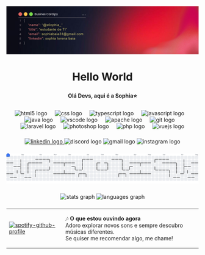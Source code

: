 <img src="imagens/banner.png" alt= "banner"/>

<h1 align="center">Hello World</h1>

###

<h4 align="center">Olá Devs, aqui é a Sophia⭐</h4>

###

<div align="center">
  <img src="https://cdn.jsdelivr.net/gh/devicons/devicon/icons/html5/html5-plain.svg" height="60" alt="html5 logo"  />
  <img width="12" />
  <img src="https://cdn.jsdelivr.net/gh/devicons/devicon/icons/css3/css3-plain.svg" height="60" alt="css logo"  />
  <img width="12" />
  <img src="https://cdn.jsdelivr.net/gh/devicons/devicon/icons/typescript/typescript-plain.svg" height="60" alt="typescript logo"  />
  <img width="12" />
  <img src="https://cdn.jsdelivr.net/gh/devicons/devicon/icons/javascript/javascript-plain.svg" height="60" alt="javascript logo"  />
  <img width="12" />
  <img src="https://cdn.jsdelivr.net/gh/devicons/devicon/icons/java/java-original.svg" height="60" alt="java logo"  />
  <img width="12" />
  <img src="https://cdn.jsdelivr.net/gh/devicons/devicon/icons/vscode/vscode-original.svg" height="60" alt="vscode logo"  />
  <img width="12" />
  <img src="https://cdn.jsdelivr.net/gh/devicons/devicon/icons/apache/apache-original.svg" height="60" alt="apache logo"  />
  <img width="12" />
  <img src="https://cdn.jsdelivr.net/gh/devicons/devicon/icons/git/git-original.svg" height="60" alt="git logo"  />
  <img width="12" />
  <img src="https://cdn.jsdelivr.net/gh/devicons/devicon/icons/laravel/laravel-original.svg" height="60" alt="laravel logo"  />
  <img width="12" />
  <img src="https://cdn.jsdelivr.net/gh/devicons/devicon/icons/photoshop/photoshop-plain.svg" height="60" alt="photoshop logo"  />
  <img width="12" />
  <img src="https://cdn.jsdelivr.net/gh/devicons/devicon/icons/php/php-original.svg" height="60" alt="php logo"  />
  <img width="12" />
  <img src="https://cdn.jsdelivr.net/gh/devicons/devicon/icons/vuejs/vuejs-original.svg" height="60" alt="vuejs logo"  />
</div>

###

<div align="center">
  <a href="https://www.linkedin.com/in/sophia-lorena-baia-1a7a14377/" target="_blank">
    <img src="https://img.shields.io/static/v1?message=LinkedIn&logo=linkedin&label=&color=0077B5&logoColor=white&labelColor=&style=for-the-badge" height="25" alt="linkedin logo"  />
  </a>
  <img src="https://img.shields.io/static/v1?message=Discord&logo=discord&label=&color=7289DA&logoColor=white&labelColor=&style=for-the-badge" height="25" alt="discord logo"  />
  <img src="https://img.shields.io/static/v1?message=Gmail&logo=gmail&label=sophiabaia31@gmail.com&color=D14836&logoColor=white&labelColor=&style=for-the-badge" height="25" alt="gmail logo"  />
  <img src="https://img.shields.io/static/v1?message=Instagram&logo=instagram&label=@s0ophia_&color=E4405F&logoColor=white&labelColor=&style=for-the-badge" height="25" alt="instagram logo"  />
</div>

###

<picture>
  <source media="(prefers-color-scheme: dark)" srcset="https://raw.githubusercontent.com/Sophia044/Sophia044/output/pacman-contribution-graph-dark.svg">
  <source media="(prefers-color-scheme: light)" srcset="https://raw.githubusercontent.com/Sophia044/Sophia044/output/pacman-contribution-graph.svg">
  <img alt="pacman contribution graph" src="https://raw.githubusercontent.com/Sophia044/Sophia044/output/pacman-contribution-graph.svg">
</picture>



###

<div align="center">
  <img src="https://github-readme-stats.vercel.app/api?username=Sophia044&hide_title=false&hide_rank=false&show_icons=true&include_all_commits=true&count_private=true&disable_animations=false&theme=dracula&locale=en&hide_border=false&order=1" height="150" alt="stats graph"  />
  <img src="https://github-readme-stats.vercel.app/api/top-langs?username=Sophia044&locale=pt-br&hide_title=false&layout=compact&card_width=320&langs_count=5&theme=dracula&hide_border=false&order=2" height="150" alt="languages graph"  />
</div>

###
<table>
  <tr>
    <td>
      
[![spotify-github-profile](https://spotify-github-profile.kittinanx.com/api/view?uid=cobpggp3tzmmzb8gaq9kz4eo9&cover_image=true&theme=default&show_offline=false&background_color=121212&interchange=false )](https://github.com/kittinan/spotify-github-profile)

   </td>
   <td>
     
🎶 **O que estou ouvindo agora**  
Adoro explorar novos sons e sempre descubro músicas diferentes.  
Se quiser me recomendar algo, me chame!  

   </td>
  </tr>
</table>


